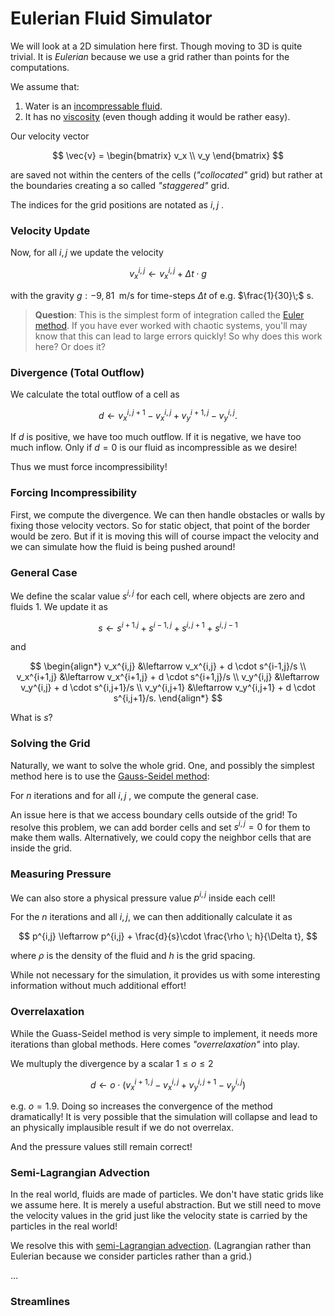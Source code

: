 # Eulerian Fluid Simulator

We will look at a 2D simulation here first. Though moving to 3D is quite trivial. It is _Eulerian_ because we use a grid rather than points for the computations.

We assume that:
1. Water is an [incompressable fluid](https://en.wikipedia.org/wiki/Incompressible_flow).
2. It has no [viscosity](https://en.wikipedia.org/wiki/Viscosity) (even though adding it would be rather easy).

Our velocity vector

$$
    \vec{v} =
        \begin{bmatrix}
            v_x \\
            v_y 
        \end{bmatrix}
$$

are saved not within the centers of the cells (_"collocated"_ grid) but rather at the boundaries creating a so called _"staggered"_ grid.

The indices for the grid positions are notated as $i, j$ .

### Velocity Update
Now, for all $i,j$ we update the velocity

$$
v_x^{i,j} \leftarrow v_x^{i,j} + \Delta t \cdot g
$$

with the gravity $g: -9,81\;$ m/s for time-steps $\Delta t$ of e.g. $\frac{1}{30}\;$ s.

>**Question**: This is the simplest form of integration called the [Euler method](https://en.wikipedia.org/wiki/Euler_method). If you have ever worked with chaotic systems, you'll may know that this can lead to large errors quickly! So why does this work here? Or does it?

### Divergence (Total Outflow)
We calculate the total outflow of a cell as

$$
d \leftarrow v_x^{i,j+1}-v_x^{i,j} + v_y^{i+1,j} - v_y^{i,j}.
$$

If $d$ is positive, we have too much outflow. If it is negative, we have too much inflow. Only if $d = 0$ is our fluid as incompressible as we desire!

Thus we must force incompressibility!

### Forcing Incompressibility
First, we compute the divergence.
We can then handle obstacles or walls by fixing those velocity vectors. So for static object, that point of the border would be zero. But if it is moving this will of course impact the velocity and we can simulate how the fluid is being pushed around!

### General Case
We define the scalar value $s^{i,j}$ for each cell, where objects are zero and fluids 1. We update it as

$$
s \leftarrow  s^{i+1. j} + s^{i-1, j} + s^{i,j+1} + s^{i,j-1}
$$

and

$$
\begin{align*}
    v_x^{i,j} &\leftarrow v_x^{i,j} + d \cdot s^{i-1,j}/s \\
    v_x^{i+1,j} &\leftarrow v_x^{i+1,j} + d \cdot s^{i+1,j}/s \\
    v_y^{i,j} &\leftarrow v_y^{i,j} + d \cdot s^{i,j+1}/s \\
    v_y^{i,j+1} &\leftarrow v_y^{i,j+1} + d \cdot s^{i,j+1}/s.
\end{align*}
$$

What is $s$?

### Solving the Grid
Naturally, we want to solve the whole grid. One, and possibly the simplest method here is to use the [Gauss-Seidel method](https://en.wikipedia.org/wiki/Gauss%E2%80%93Seidel_method):

For $n$ iterations and for all $i,j$ , we compute the general case.

An issue here is that we access boundary cells outside of the grid! To resolve this problem, we can add border cells and set $s^{i,j} = 0$ for them to make them walls. Alternatively, we could copy the neighbor cells that are inside the grid.

### Measuring Pressure
We can also store a physical pressure value $p^{i,j}$ inside each cell!

For the $n$ iterations and all $i,j$, we can then additionally calculate it as

$$
    p^{i,j} \leftarrow p^{i,j} + \frac{d}{s}\cdot \frac{\rho \; h}{\Delta t},
$$

where $\rho$ is the density of the fluid and $h$ is the grid spacing.

While not necessary for the simulation, it provides us with some interesting information without much additional effort!

### Overrelaxation
While the Guass-Seidel method is very simple to implement, it needs more iterations than global methods. Here comes _"overrelaxation"_ into play.

We multuply the divergence by a scalar $1 \leq o \leq 2$

$$
d \leftarrow o\cdot(v_x^{i+1, j} - v_x^{i,j} + v_y^{i,j+1} - v_y^{i,j})
$$

e.g. $o=1.9$. Doing so increases the convergence of the method dramatically! It is very possible that the simulation will collapse and lead to an physically implausible result if we do not overrelax.

And the pressure values still remain correct!

### Semi-Lagrangian Advection
In the real world, fluids are made of particles. We don't have static grids like we assume here. It is merely a useful abstraction. But we still need to move the velocity values in the grid just like the velocity state is carried by the particles in the real world!

We resolve this with [semi-Lagrangian advection](). (Lagrangian rather than Eulerian because we consider particles rather than a grid.)

...

### Streamlines


